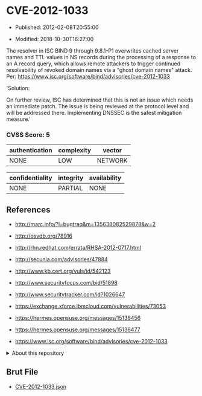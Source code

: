 # CVE-2012-1033

- Published: 2012-02-08T20:55:00

- Modified: 2018-10-30T16:27:00

The resolver in ISC BIND 9 through 9.8.1-P1 overwrites cached server names and TTL values in NS records during the processing of a response to an A record query, which allows remote attackers to trigger continued resolvability of revoked domain names via a "ghost domain names" attack. Per: https://www.isc.org/software/bind/advisories/cve-2012-1033

'Solution: 

On further review, ISC has determined that this is not an issue which needs an immediate patch. The issue is being reviewed at the protocol level and will be addressed there. Implementing DNSSEC is the safest mitigation measure.'

### CVSS Score: **5**

| authentication | complexity | vector |
| --- | --- | --- |
| NONE | LOW | NETWORK |

| confidentiality | integrity | availability |
| --- | --- | --- |
| NONE | PARTIAL | NONE |

## References

* http://marc.info/?l=bugtraq&m=135638082529878&w=2

* http://osvdb.org/78916

* http://rhn.redhat.com/errata/RHSA-2012-0717.html

* http://secunia.com/advisories/47884

* http://www.kb.cert.org/vuls/id/542123

* http://www.securityfocus.com/bid/51898

* http://www.securitytracker.com/id?1026647

* https://exchange.xforce.ibmcloud.com/vulnerabilities/73053

* https://hermes.opensuse.org/messages/15136456

* https://hermes.opensuse.org/messages/15136477

* https://www.isc.org/software/bind/advisories/cve-2012-1033

<details>
<summary>About this repository</summary> 

  This repository is part of the project [Live Hack CVE](https://github.com/Live-Hack-CVE). Main website can be found [www.live-hack.org](https://www.live-hack.org) 
  
  Made by [Sn0wAlice](https://github.com/Sn0wAlice) for the people that care about security and need to have a feed of the latest CVEs. Hope you enjoy it, don't forget to star the repo and follow me on [Twitter](https://twitter.com/Sn0wAlice) and [Github](https://github.com/Sn0wAlice). And that is my [personnal website](https://www.alice-snow.me/)

  - [Home Page](https://github.com/Live-Hack-CVE)
  - [Framework](https://github.com/Live-Hack-CVE/cve-framework)
  - [CVE database](https://github.com/Live-Hack-CVE/full_database)
  - [Changelog](https://github.com/Live-Hack-CVE/Changelog)
</details>

## Brut File

* [CVE-2012-1033.json](https://raw.githubusercontent.com/Live-Hack-CVE/full_database/main/cves/2012/CVE-2012-1033.json)

